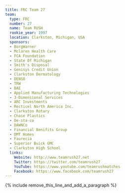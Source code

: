 ```yaml
---
title: FRC Team 27
team:
  type: FRC
  number: 27
  name: Team RUSH
  rookie_year: 1997
  location: Clarkston, Michigan, USA
  sponsors:
  - BorgWarner
  - Mclaren Health Care
  - FCA Foundation
  - State Of Michigan
  - Smith's Disposal
  - Genisys Credit Union
  - Clarkston Dermatology
  - DENSO
  - TRW
  - BAE
  - Applied Manufacturing Technologies
  - 3-Dimensional Services
  - ARC Investments
  - Recticel North America Inc.
  - Clarkston Rotary
  - Chase Plastics
  - De-sta-co
  - DAWNCo
  - Financial Benifits Group
  - DMT Homes
  - Faurecia
  - Superior Buick GMC
  - Clarkston High School
  links:
    Website: http://www.teamrush27.net
    Twitter: https://twitter.com/teamrush27
    YouTube: https://www.youtube.com/teamrushmatches
    Facebook: https://www.facebook.com/teamrush27
---
```


{% include remove_this_line_and_add_a_paragraph %}